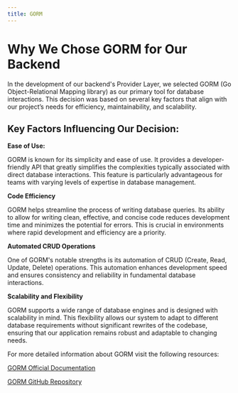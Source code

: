 ```yaml
---
title: GORM
---
```


# Why We Chose GORM for Our Backend
In the development of our backend's Provider Layer, we selected GORM (Go Object-Relational Mapping library) as our primary tool for database interactions. This decision was based on several key factors that align with our project’s needs for efficiency, maintainability, and scalability.

## Key Factors Influencing Our Decision:
**Ease of Use:**

GORM is known for its simplicity and ease of use. It provides a developer-friendly API that greatly simplifies the complexities typically associated with direct database interactions. This feature is particularly advantageous for teams with varying levels of expertise in database management.

**Code Efficiency**

GORM helps streamline the process of writing database queries. Its ability to allow for writing clean, effective, and concise code reduces development time and minimizes the potential for errors. This is crucial in environments where rapid development and efficiency are a priority.

**Automated CRUD Operations**

One of GORM's notable strengths is its automation of CRUD (Create, Read, Update, Delete) operations. This automation enhances development speed and ensures consistency and reliability in fundamental database interactions.

**Scalability and Flexibility**

GORM supports a wide range of database engines and is designed with scalability in mind. This flexibility allows our system to adapt to different database requirements without significant rewrites of the codebase, ensuring that our application remains robust and adaptable to changing needs.

For more detailed information about GORM  visit the following resources:

[GORM Official Documentation](https://gorm.io/index.html)

[GORM GitHub Repository](https://github.com/go-gorm/gorm)


